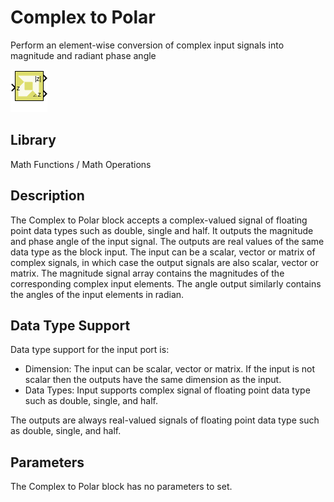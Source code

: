 # Complex to Polar

Perform an element-wise conversion of complex input signals into
magnitude and radiant phase angle


![](./Images/block.png)

## Library

Math Functions / Math Operations

## Description

The Complex to Polar block accepts a complex-valued signal of floating
point data types such as double, single and half. It outputs the
magnitude and phase angle of the input signal. The outputs are real
values of the same data type as the block input. The input can be a
scalar, vector or matrix of complex signals, in which case the output
signals are also scalar, vector or matrix. The magnitude signal array
contains the magnitudes of the corresponding complex input elements. The
angle output similarly contains the angles of the input elements in
radian.

## Data Type Support

Data type support for the input port is:

- Dimension: The input can be scalar, vector or matrix. If the input is
  not scalar then the outputs have the same dimension as the input.
- Data Types: Input supports complex signal of floating point data type
  such as double, single, and half.

The outputs are always real-valued signals of floating point data type
such as double, single, and half.

## Parameters

The Complex to Polar block has no parameters to set.
